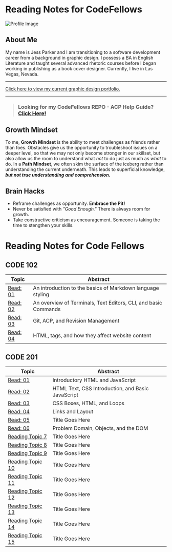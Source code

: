 # Reading Notes for CodeFellows

![Profile Image](https://static.wixstatic.com/media/3863c9_532b1d1ad41a497cb1a96458d188ba7f~mv2.jpg/v1/fill/w_380,h_369,al_c,q_80,usm_0.66_1.00_0.01/Profile.webp) 




## About Me

My name is Jess Parker and I am transitioning to a software development career from a background in graphic design. I possess a BA in English Literature and taught several advanced rhetoric courses before I began working in publishing as a book cover designer. Currently, I live in Las Vegas, Nevada. 

-------

[Click here to view my current graphic design portfolio.](https://www.parkerbookdesign.com)

-------


> ### **Looking for my CodeFellows REPO - ACP Help Guide? [Click Here!](repoacp.md)**

## Growth Mindset

To me, **Growth Mindset** is the ability to meet challenges as friends rather than foes. Obstacles give us the opportunity to troubleshoot issues on a deeper level, so that we may not only become stronger in our skillset, but also allow us the room to understand what *not* to do just as much as *what* to do. In a **Path Mindset**, we often skim the surface of the iceberg rather than understanding the current underneath. This leads to superficial knowledge, ***but not true understanding and comprehension.***


## Brain Hacks

- Reframe challenges as opportunity. **Embrace the Pit!**
- Never be satisfied with *"Good Enough."* There is always room for growth.
- Take constructive criticism as encouragement. Someone is taking the time to stengthen your skills.


# Reading Notes for Code Fellows


## CODE 102   


Topic | Abstract
------------ | ------------
[Read: 01](markdown.md) | An introduction to the basics of Markdown language styling
[Read: 02](thecoderscomputer.md) | An overview of Terminals, Text Editors, CLI, and basic Commands
[Read: 03](revisionsandthecloud.md) | Git, ACP, and Revision Management
[Read: 04](HTML.md) | HTML, tags, and how they affect website content


## CODE 201   


Topic | Abstract
------------ | ------------
[Read: 01](/code201-read/class-01.md) | Introductory HTML and JavaScript
[Read: 02](/code201-read/class-02.md) | HTML Text, CSS Introduction, and Basic JavaScript
[Read: 03](/code201-read/class-03.md) | CSS Boxes, HTML, and Loops
[Read: 04](/code201-read/class-04.md) | Links and Layout
[Read: 05](/code201-read/class-05.md) | Title Goes Here
[Read: 06](/code201-read/class-06.md) | Problem Domain, Objects, and the DOM
[Reading Topic 7](markdown.md) | Title Goes Here
[Reading Topic 8](markdown.md) | Title Goes Here
[Reading Topic 9](markdown.md) | Title Goes Here
[Reading Topic 10](markdown.md) | Title Goes Here
[Reading Topic 11](markdown.md) | Title Goes Here
[Reading Topic 12](markdown.md) | Title Goes Here
[Reading Topic 13](markdown.md) | Title Goes Here
[Reading Topic 14](markdown.md) | Title Goes Here
[Reading Topic 15](markdown.md) | Title Goes Here







